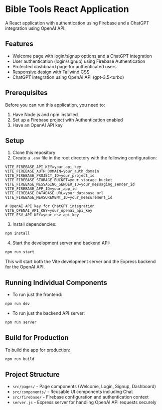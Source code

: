 # Bible Tools React Application

A React application with authentication using Firebase and a ChatGPT integration using OpenAI API.

## Features

- Welcome page with login/signup options and a ChatGPT integration
- User authentication (login/signup) using Firebase Authentication
- Protected dashboard page for authenticated users
- Responsive design with Tailwind CSS
- ChatGPT integration using OpenAI API (gpt-3.5-turbo)

## Prerequisites

Before you can run this application, you need to:

1. Have Node.js and npm installed
2. Set up a Firebase project with Authentication enabled
3. Have an OpenAI API key

## Setup

1. Clone this repository
2. Create a `.env` file in the root directory with the following configuration:

```
VITE_FIREBASE_API_KEY=your_api_key
VITE_FIREBASE_AUTH_DOMAIN=your_auth_domain
VITE_FIREBASE_PROJECT_ID=your_project_id
VITE_FIREBASE_STORAGE_BUCKET=your_storage_bucket
VITE_FIREBASE_MESSAGING_SENDER_ID=your_messaging_sender_id
VITE_FIREBASE_APP_ID=your_app_id
VITE_FIREBASE_DATABASE_URL=your_database_url
VITE_FIREBASE_MEASUREMENT_ID=your_measurement_id

# OpenAI API key for ChatGPT integration
VITE_OPENAI_API_KEY=your_openai_api_key
VITE_ESV_API_KEY=your_esv_api_key
```

3. Install dependencies:

```bash
npm install
```

4. Start the development server and backend API:

```bash
npm run start
```

This will start both the Vite development server and the Express backend for the OpenAI API.

## Running Individual Components

- To run just the frontend:
```bash
npm run dev
```

- To run just the backend API server:
```bash
npm run server
```

## Build for Production

To build the app for production:

```bash
npm run build
```

## Project Structure

- `src/pages/` - Page components (Welcome, Login, Signup, Dashboard)
- `src/components/` - Reusable UI components including Chat
- `src/firebase/` - Firebase configuration and authentication context
- `server.js` - Express server for handling OpenAI API requests securely

